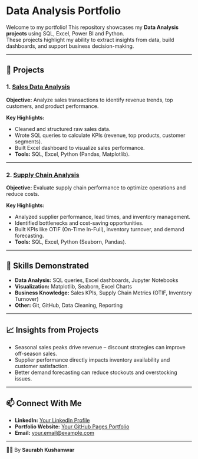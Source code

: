 # Data Analysis Portfolio   

Welcome to my portfolio! This repository showcases my **Data Analysis projects** using SQL, Excel, Power BI and Python.  
These projects highlight my ability to extract insights from data, build dashboards, and support business decision-making.  

---

## 🔹 Projects  

### 1. [Sales Data Analysis](./Sales_Analysis)  
**Objective:** Analyze sales transactions to identify revenue trends, top customers, and product performance.  

**Key Highlights:**  
- Cleaned and structured raw sales data.  
- Wrote SQL queries to calculate KPIs (revenue, top products, customer segments).  
- Built Excel dashboard to visualize sales performance.  
- **Tools:** SQL, Excel, Python (Pandas, Matplotlib).  

---

### 2. [Supply Chain Analysis](./Supply_Chain_Analysis)  
**Objective:** Evaluate supply chain performance to optimize operations and reduce costs.  

**Key Highlights:**  
- Analyzed supplier performance, lead times, and inventory management.  
- Identified bottlenecks and cost-saving opportunities.  
- Built KPIs like OTIF (On-Time In-Full), inventory turnover, and demand forecasting.  
- **Tools:** SQL, Excel, Python (Seaborn, Pandas).  

---

## 📌 Skills Demonstrated  
- **Data Analysis:** SQL queries, Excel dashboards, Jupyter Notebooks  
- **Visualization:** Matplotlib, Seaborn, Excel Charts  
- **Business Knowledge:** Sales KPIs, Supply Chain Metrics (OTIF, Inventory Turnover)  
- **Other:** Git, GitHub, Data Cleaning, Reporting  

---

## 📈 Insights from Projects  
- Seasonal sales peaks drive revenue – discount strategies can improve off-season sales.  
- Supplier performance directly impacts inventory availability and customer satisfaction.  
- Better demand forecasting can reduce stockouts and overstocking issues.  

---

## 📫 Connect With Me  
- **LinkedIn:** [Your LinkedIn Profile](https://www.linkedin.com/)  
- **Portfolio Website:** [Your GitHub Pages Portfolio](https://username.github.io/portfolio)  
- **Email:** your.email@example.com  

---
👨‍💻 By **Saurabh Kushamwar**
